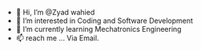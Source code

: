 - 👋 Hi, I’m @Zyad wahied
- 👀 I’m interested in Coding and Software Development
- 🌱 I’m currently learning Mechatronics Engineering
- 📫 reach me ... Via Email.


